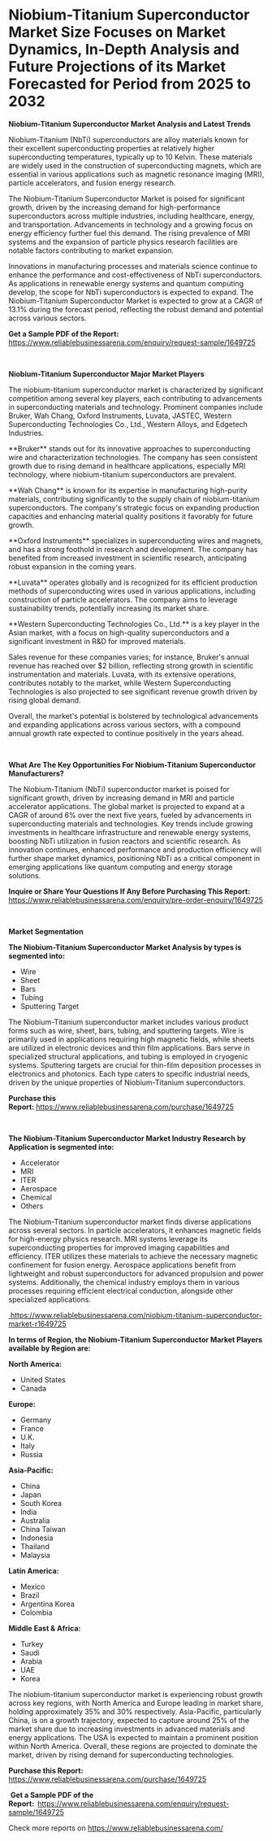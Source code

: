 <p><h1>Niobium-Titanium Superconductor Market Size Focuses on Market Dynamics, In-Depth Analysis and Future Projections of its Market Forecasted for Period from 2025 to 2032</h1></p><p><strong>Niobium-Titanium Superconductor Market Analysis and Latest Trends</strong></p>
<p><p>Niobium-Titanium (NbTi) superconductors are alloy materials known for their excellent superconducting properties at relatively higher superconducting temperatures, typically up to 10 Kelvin. These materials are widely used in the construction of superconducting magnets, which are essential in various applications such as magnetic resonance imaging (MRI), particle accelerators, and fusion energy research.</p><p>The Niobium-Titanium Superconductor Market is poised for significant growth, driven by the increasing demand for high-performance superconductors across multiple industries, including healthcare, energy, and transportation. Advancements in technology and a growing focus on energy efficiency further fuel this demand. The rising prevalence of MRI systems and the expansion of particle physics research facilities are notable factors contributing to market expansion.</p><p>Innovations in manufacturing processes and materials science continue to enhance the performance and cost-effectiveness of NbTi superconductors. As applications in renewable energy systems and quantum computing develop, the scope for NbTi superconductors is expected to expand. The Niobium-Titanium Superconductor Market is expected to grow at a CAGR of 13.1% during the forecast period, reflecting the robust demand and potential across various sectors.</p></p>
<p><strong>Get a Sample PDF of the Report:&nbsp;</strong> <a href="https://www.reliablebusinessarena.com/enquiry/request-sample/1649725?utm_campaign=3535&utm_medium=2&utm_source=Github&utm_content=ia&utm_term=26032025&utm_id=niobium-titanium-superconductor">https://www.reliablebusinessarena.com/enquiry/request-sample/1649725</a></p>
<p>&nbsp;</p>
<p><strong>Niobium-Titanium Superconductor Major Market Players</strong></p>
<p><p>The niobium-titanium superconductor market is characterized by significant competition among several key players, each contributing to advancements in superconducting materials and technology. Prominent companies include Bruker, Wah Chang, Oxford Instruments, Luvata, JASTEC, Western Superconducting Technologies Co., Ltd., Western Alloys, and Edgetech Industries.</p><p>**Bruker** stands out for its innovative approaches to superconducting wire and characterization technologies. The company has seen consistent growth due to rising demand in healthcare applications, especially MRI technology, where niobium-titanium superconductors are prevalent. </p><p>**Wah Chang** is known for its expertise in manufacturing high-purity materials, contributing significantly to the supply chain of niobium-titanium superconductors. The company's strategic focus on expanding production capacities and enhancing material quality positions it favorably for future growth.</p><p>**Oxford Instruments** specializes in superconducting wires and magnets, and has a strong foothold in research and development. The company has benefited from increased investment in scientific research, anticipating robust expansion in the coming years.</p><p>**Luvata** operates globally and is recognized for its efficient production methods of superconducting wires used in various applications, including construction of particle accelerators. The company aims to leverage sustainability trends, potentially increasing its market share.</p><p>**Western Superconducting Technologies Co., Ltd.** is a key player in the Asian market, with a focus on high-quality superconductors and a significant investment in R&D for improved materials.</p><p>Sales revenue for these companies varies; for instance, Bruker's annual revenue has reached over $2 billion, reflecting strong growth in scientific instrumentation and materials. Luvata, with its extensive operations, contributes notably to the market, while Western Superconducting Technologies is also projected to see significant revenue growth driven by rising global demand.</p><p>Overall, the market's potential is bolstered by technological advancements and expanding applications across various sectors, with a compound annual growth rate expected to continue positively in the years ahead.</p></p>
<p>&nbsp;</p>
<p><strong>What Are The Key Opportunities For Niobium-Titanium Superconductor Manufacturers?</strong></p>
<p><p>The Niobium-Titanium (NbTi) superconductor market is poised for significant growth, driven by increasing demand in MRI and particle accelerator applications. The global market is projected to expand at a CAGR of around 6% over the next five years, fueled by advancements in superconducting materials and technologies. Key trends include growing investments in healthcare infrastructure and renewable energy systems, boosting NbTi utilization in fusion reactors and scientific research. As innovation continues, enhanced performance and production efficiency will further shape market dynamics, positioning NbTi as a critical component in emerging applications like quantum computing and energy storage solutions.</p></p>
<p><strong>Inquire or Share Your Questions If Any Before Purchasing This Report:</strong> <a href="https://www.reliablebusinessarena.com/enquiry/pre-order-enquiry/1649725?utm_campaign=3535&utm_medium=2&utm_source=Github&utm_content=ia&utm_term=26032025&utm_id=niobium-titanium-superconductor">https://www.reliablebusinessarena.com/enquiry/pre-order-enquiry/1649725</a></p>
<p>&nbsp;</p>
<p><strong>Market Segmentation</strong></p>
<p><strong>The Niobium-Titanium Superconductor Market Analysis by types is segmented into:</strong></p>
<p><ul><li>Wire</li><li>Sheet</li><li>Bars</li><li>Tubing</li><li>Sputtering Target</li></ul></p>
<p><p>The Niobium-Titanium superconductor market includes various product forms such as wire, sheet, bars, tubing, and sputtering targets. Wire is primarily used in applications requiring high magnetic fields, while sheets are utilized in electronic devices and thin film applications. Bars serve in specialized structural applications, and tubing is employed in cryogenic systems. Sputtering targets are crucial for thin-film deposition processes in electronics and photonics. Each type caters to specific industrial needs, driven by the unique properties of Niobium-Titanium superconductors.</p></p>
<p><strong>Purchase this Report:&nbsp;</strong><a href="https://www.reliablebusinessarena.com/purchase/1649725?utm_campaign=3535&utm_medium=2&utm_source=Github&utm_content=ia&utm_term=26032025&utm_id=niobium-titanium-superconductor">https://www.reliablebusinessarena.com/purchase/1649725</a></p>
<p>&nbsp;</p>
<p><strong>The Niobium-Titanium Superconductor Market Industry Research by Application is segmented into:</strong></p>
<p><ul><li>Accelerator</li><li>MRI</li><li>ITER</li><li>Aerospace</li><li>Chemical</li><li>Others</li></ul></p>
<p><p>The Niobium-Titanium superconductor market finds diverse applications across several sectors. In particle accelerators, it enhances magnetic fields for high-energy physics research. MRI systems leverage its superconducting properties for improved imaging capabilities and efficiency. ITER utilizes these materials to achieve the necessary magnetic confinement for fusion energy. Aerospace applications benefit from lightweight and robust superconductors for advanced propulsion and power systems. Additionally, the chemical industry employs them in various processes requiring efficient electrical conduction, alongside other specialized applications.</p></p>
<p><a href="https://www.reliablebusinessarena.com/niobium-titanium-superconductor-market-r1649725?utm_campaign=3535&utm_medium=2&utm_source=Github&utm_content=ia&utm_term=26032025&utm_id=niobium-titanium-superconductor">&nbsp;https://www.reliablebusinessarena.com/niobium-titanium-superconductor-market-r1649725</a></p>
<p><strong>In terms of Region, the Niobium-Titanium Superconductor Market Players available by Region are:</strong></p>
<p>
    <p> <strong> North America: </strong>
        <ul>
            <li>United States</li>
            <li>Canada</li>
        </ul>
        </p> 
    <p> <strong> Europe: </strong>
        <ul>
            <li>Germany</li>
            <li>France</li>
            <li>U.K.</li>
            <li>Italy</li>
            <li>Russia</li>
        </ul>
        </p> 
    <p> <strong> Asia-Pacific: </strong>
        <ul>
            <li>China</li>
            <li>Japan</li>
            <li>South Korea</li>
            <li>India</li>
            <li>Australia</li>
            <li>China Taiwan</li>
            <li>Indonesia</li>
            <li>Thailand</li>
            <li>Malaysia</li>
        </ul>
        </p> 
    <p> <strong> Latin America: </strong>
        <ul>
            <li>Mexico</li>
            <li>Brazil</li>
            <li>Argentina Korea</li>
            <li>Colombia</li>
        </ul>
        </p> 
    <p> <strong> Middle East & Africa: </strong>
        <ul>
            <li>Turkey</li>
            <li>Saudi</li>
            <li>Arabia</li>
            <li>UAE</li>
            <li>Korea</li>
        </ul>
    </p>
    </p>
<p><p>The niobium-titanium superconductor market is experiencing robust growth across key regions, with North America and Europe leading in market share, holding approximately 35% and 30% respectively. Asia-Pacific, particularly China, is on a growth trajectory, expected to capture around 25% of the market share due to increasing investments in advanced materials and energy applications. The USA is expected to maintain a prominent position within North America. Overall, these regions are projected to dominate the market, driven by rising demand for superconducting technologies.</p></p>
<p><strong>Purchase this Report: </strong><a href="https://www.reliablebusinessarena.com/purchase/1649725?utm_campaign=3535&utm_medium=2&utm_source=Github&utm_content=ia&utm_term=26032025&utm_id=niobium-titanium-superconductor">https://www.reliablebusinessarena.com/purchase/1649725</a></p>
<p>&nbsp;<strong>Get a Sample PDF of the Report:&nbsp;&nbsp;</strong><a href="https://www.reliablebusinessarena.com/enquiry/request-sample/1649725?utm_campaign=3535&utm_medium=2&utm_source=Github&utm_content=ia&utm_term=26032025&utm_id=niobium-titanium-superconductor">https://www.reliablebusinessarena.com/enquiry/request-sample/1649725</a></p>
<p><strong></strong></p>
<p>Check more reports on <a href="https://www.reliablebusinessarena.com/?utm_campaign=3535&utm_medium=2&utm_source=Github&utm_content=ia&utm_term=26032025&utm_id=niobium-titanium-superconductor">https://www.reliablebusinessarena.com/</a></p>